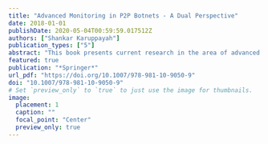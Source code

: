 ```yaml
---
title: "Advanced Monitoring in P2P Botnets - A Dual Perspective"
date: 2018-01-01
publishDate: 2020-05-04T00:59:59.017512Z
authors: ["Shankar Karuppayah"]
publication_types: ["5"]
abstract: "This book presents current research in the area of advanced monitoring in P2P botnets, and uses a dual-perspective approach to discuss aspects of botnet monitoring in-depth. First, from the perspective of a defender, e.g. researchers, it introduces advanced approaches to successfully monitor botnets, taking the presence of current botnet anti-monitoring mechanisms into consideration. Then, adopting a botmaster perspective to anticipate the advances in future botnets, it introduces advanced measures to detect and prevent monitoring activities. All the proposed methods were evaluated either using real-world data or in a simulation scenario. In addition to providing readers with an in-depth understanding of P2P botnets, the book also analyzes the implications of the various design choices of recent botnets for effectively monitoring them. It serves as an excellent introduction to new researchers and provides a useful review for specialists in the field."
featured: true
publication: "*Springer*"
url_pdf: "https://doi.org/10.1007/978-981-10-9050-9"
doi: "10.1007/978-981-10-9050-9"
# Set `preview_only` to `true` to just use the image for thumbnails.
image:
  placement: 1
  caption: ""
  focal_point: "Center"
  preview_only: true
---
```


